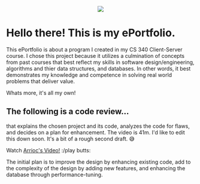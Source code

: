 <p align="center">
  <img src=![myCatASCII]"(https://user-images.githubusercontent.com/73560858/120906778-6330ca00-c62a-11eb-8e63-6b8045a791f2.png)">
</p>

# Hello there! This is my ePortfolio.
This ePortfolio is about a program I created in my CS 340 Client-Server course. I chose this project because it utilizes a culmination of concepts from past courses that best reflect my skills in software design/engineering, algorithms and thier data structures, and databases. In other words, it best demonstrates my knowledge and competence in solving real world problems that deliver value. 

Whats more, it's all my own! 




## The following is a code review...
that explains the chosen project and its code, analyzes the code for flaws, and decides on a plan for enhancement. 
The video is 41m. I'd like to edit this down soon. It's a bit of a rough second draft. 😅


Watch [Arrioc's Video!](https://www.youtube.com/watch?v=wDXqfWe2RQw) :/play butts:


The initial plan is to improve the design by enhancing existing code, add to the complexity of the design by adding new features, and enhancing the database through performance-tuning. 
